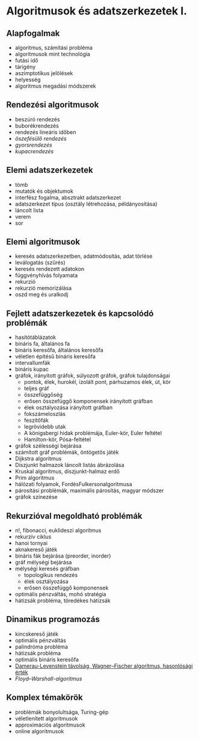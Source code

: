 # Algoritmusok és adatszerkezetek I.

## Alapfogalmak

- algoritmus, számítási probléma
- algoritmusok mint technológia
- futási idő
- tárigény
- aszimptotikus jelölések
- helyesség
- algoritmus megadási módszerek

## Rendezési algoritmusok

- beszúró rendezés
- buborékrendezés
- rendezés lineáris időben
- _öszefésülő rendezés_
- _gyorsrendezés_
- _kupacrendezés_
  
## Elemi adatszerkezetek

- tömb
- mutatók és objektumok
- interfész fogalma, absztrakt adatszerkezet
- adatszerkezet típus (osztály létrehozása, példányosítása)
- láncolt lista
- verem
- sor

## Elemi algoritmusok

- keresés adatszerkezetben, adatmódosítás, adat törlése
- leválogatás (szűrés)
- keresés rendezett adatokon
- függvényhívás folyamata
- rekurzió
- rekurzió memorizálása
- oszd meg és uralkodj

## Fejlett adatszerkezetek és kapcsolódó problémák

- hasítótáblázatok
- bináris fa, általános fa
- bináris keresőfa, általános keresőfa
- véletlen építésű bináris keresőfa
- intervallumfák
- bináris kupac
- gráfok, irányított gráfok, súlyozott gráfok, gráfok tulajdonságai
  - pontok, élek, hurokél, izolált pont, párhuzamos élek, út, kör
  - teljes gráf
  - összefüggőség
  - erősen összefüggő komponensek irányított gráfban
  - élek osztályozása irányított gráfban
  - fokszámeloszlás
  - feszítőfák
  - legrövidebb utak
  - A königsbergi hidak problémája, Euler-kör, Euler feltétel
  - Hamilton-kör, Pósa-feltétel
- gráfok szélességi bejárása
- számított gráf problémák, öntögetős játék
- Dijkstra algoritmus
- Diszjunkt halmazok láncolt listás ábrázolása
- Kruskal algoritmus, diszjunkt-halmaz erdő
- Prim algoritmus
- hálózati folyamok, FordésFulkersonalgoritmusa
- párosítási problémák, maximális párosítás, magyar módszer
- gráfok színezése

## Rekurzióval megoldható problémák

- n!, fibonacci, euklideszi algoritmus
- rekurzív ciklus
- hanoi tornyai
- aknakereső játék
- bináris fák bejárása (preorder, inorder)
- gráf mélységi bejárása
- mélységi keresés gráfban
  - topologikus rendezés
  - élek osztályozása
  - erősen összefüggő komponensek
- optimális pénzváltás, mohó stratégia
- hátizsák probléma, töredékes hátizsák

## Dinamikus programozás

- kincskereső játék
- optimális pénzváltás
- palindróma probléma
- hátizsák probléma
- optimális bináris keresőfa
- [Damerau-Levenstein távolság, Wagner–Fischer algoritmus, hasonlósági érték](https://www.codeproject.com/Articles/5342019/An-Optimal-Wagner-Fischer-Algorithm-For-Approximat)
- _Floyd–Warshall-algoritmus_

## Komplex témakörök

- problémák bonyolultsága, Turing-gép
- véletlenített algoritmusok
- approximációs algoritmusok
- online algoritmusok
